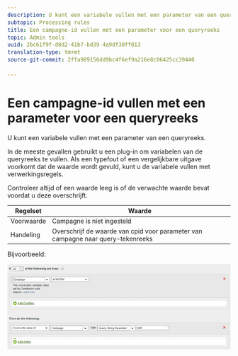 ```yaml
---
description: U kunt een variabele vullen met een parameter van een queryreeks.
subtopic: Processing rules
title: Een campagne-id vullen met een parameter voor een queryreeks
topic: Admin tools
uuid: 2bc61f9f-d8d2-41b7-bd39-4a9df30ff013
translation-type: tm+mt
source-git-commit: 2ffa989156dd9bc4f6ef9a216e8c06425cc39440

---
```



# Een campagne-id vullen met een parameter voor een queryreeks

U kunt een variabele vullen met een parameter van een queryreeks.

In de meeste gevallen gebruikt u een plug-in om variabelen van de queryreeks te vullen. Als een typefout of een vergelijkbare uitgave voorkomt dat de waarde wordt gevuld, kunt u de variabele vullen met verwerkingsregels.

Controleer altijd of een waarde leeg is of de verwachte waarde bevat voordat u deze overschrijft.

| Regelset | Waarde |
|---|---|
| Voorwaarde | Campagne is niet ingesteld |
| Handeling | Overschrijf de waarde van cpid voor parameter van campagne naar query-tekenreeks |

Bijvoorbeeld:

![](assets/set-campaign-conditionally.png)


